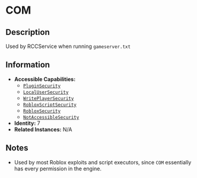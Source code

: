 # COM

## Description
Used by RCCService when running `gameserver.txt`

## Information
- **Accessible Capabilities:**
  - [`PluginSecurity`](../Capabilities/1%20-%20PluginSecurity.md)
  - [`LocalUserSecurity`](../Capabilities/3%20-%20LocalUserSecurity.md)
  - [`WritePlayerSecurity`](../Capabilities/4%20-%20WritePlayerSecurity.md)
  - [`RobloxScriptSecurity`](../Capabilities/5%20-%20RobloxScriptSecurity.md)
  - [`RobloxSecurity`](../Capabilities/6%20-%20RobloxSecurity.md)
  - [`NotAccessibleSecurity`](../Capabilities/7%3F%20-%20NotAccessibleSecurity.md)
- **Identity:** 7
- **Related Instances:** N/A

## Notes
- Used by most Roblox exploits and script executors, since `COM` essentially has every permission in the engine.
